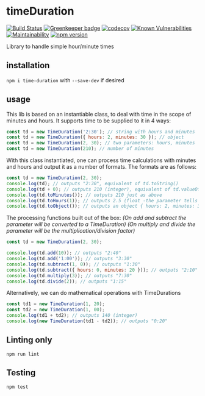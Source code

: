 # timeDuration

[![Build Status](https://travis-ci.org/msandrini/timeDuration.svg?branch=master)](https://travis-ci.org/msandrini/timeDuration)
[![Greenkeeper badge](https://badges.greenkeeper.io/msandrini/timeDuration.svg)](https://greenkeeper.io/)
[![codecov](https://codecov.io/gh/msandrini/timeDuration/branch/master/graph/badge.svg)](https://codecov.io/gh/msandrini/timeDuration)
[![Known Vulnerabilities](https://snyk.io/test/github/msandrini/timeduration/badge.svg?targetFile=package.json)](https://snyk.io/test/github/msandrini/timeduration?targetFile=package.json)
[![Maintainability](https://api.codeclimate.com/v1/badges/1acb70e8ab867c9e94e0/maintainability)](https://codeclimate.com/github/msandrini/timeDuration/maintainability)
[![npm version](https://badge.fury.io/js/time-duration.svg)](https://badge.fury.io/js/time-duration)


Library to handle simple hour/minute times

## installation

`npm i time-duration` with `--save-dev` if desired


## usage

This lib is based on an instantiable class, to deal with time in the scope of minutes and hours. It supports time to be supplied to it in 4 ways:

```javascript
const td = new TimeDuration('2:30'); // string with hours and minutes
const td = new TimeDuration({ hours: 2, minutes: 30 }); // object
const td = new TimeDuration(2, 30); // two parameters: hours, minutes
const td = new TimeDuration(210); // number of minutes
```

With this class instantiated, one can process time calculations with minutes and hours and output it as a number of formats. The formats are as follows:

```javascript
const td = new TimeDuration(2, 30);
console.log(td); // outputs "2:30", equivalent of td.toString()
console.log(td + 0); // outputs 210 (integer), equivalent of td.valueOf()
console.log(td.toMinutes()); // outputs 210 just as above
console.log(td.toHours(1)); // outputs 2.5 (float -the parameter tells the round precision)
console.log(td.toObject()); // outputs an object { hours: 2, minutes: 30 }
```

The processing functions built out of the box:
_(On *add* and *subtract* the parameter will be converted to a TimeDuration)_
_(On *multiply* and *divide* the parameter will be the multiplication/division factor)_

```javascript
const td = new TimeDuration(2, 30);

console.log(td.add(10)); // outputs "2:40"
console.log(td.add('1:00')); // outputs "3:30"
console.log(td.subtract(1, 0)); // outputs "1:30"
console.log(td.subtract({ hours: 0, minutes: 20 })); // outputs "2:10"
console.log(td.multiply(3)); // outputs "7:30"
console.log(td.divide(2)); // outputs "1:15"
```

Alternatively, we can do mathematical operations with TimeDurations

```javascript
const td1 = new TimeDuration(1, 20);
const td2 = new TimeDuration(1, 00);
console.log(td1 + td2); // outputs 140 (integer)
console.log(new TimeDuration(td1 - td2)); // outputs "0:20"
```

## Linting only

```
npm run lint
```

## Testing

```
npm test
```